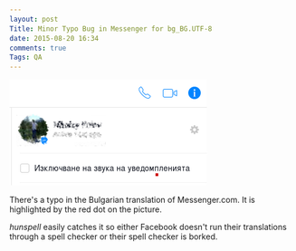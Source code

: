 ```yaml
---
layout: post
Title: Minor Typo Bug in Messenger for bg_BG.UTF-8
date: 2015-08-20 16:34
comments: true
Tags: QA
---
```


![Messenger typo](/images/messenger_typo.png "Messenger typo")

There's a typo in the Bulgarian translation of Messenger.com.
It is highlighted by the red dot on the picture.

*hunspell* easily catches it so either Facebook doesn't run their
translations through a spell checker or their spell checker is
borked.
